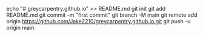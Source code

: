 echo "# greycarpentry.github.io" >> README.md
git init
git add README.md
git commit -m "first commit"
git branch -M main
git remote add origin https://github.com/Jake2210/greycarpentry.github.io.git
git push -u origin main
